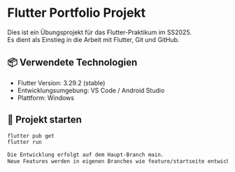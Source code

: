 # Flutter Portfolio Projekt

Dies ist ein Übungsprojekt für das Flutter-Praktikum im SS2025.  
Es dient als Einstieg in die Arbeit mit Flutter, Git und GitHub.

## 📦 Verwendete Technologien
- Flutter Version: 3.29.2 (stable)
- Entwicklungsumgebung: VS Code / Android Studio
- Plattform: Windows

## 🚀 Projekt starten

```bash
flutter pub get
flutter run

Die Entwicklung erfolgt auf dem Haupt-Branch main.
Neue Features werden in eigenen Branches wie feature/startseite entwickelt und nach Fertigstellung zurück in main gemergt – optional über einen Pull Request.

